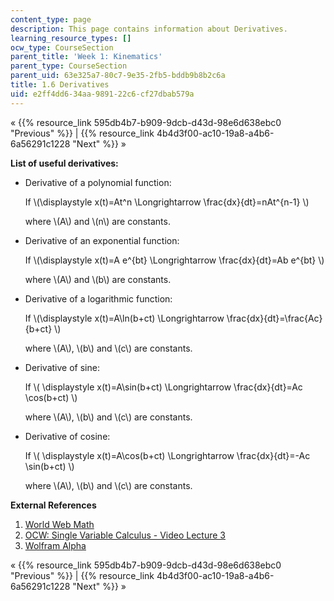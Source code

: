```yaml
---
content_type: page
description: This page contains information about Derivatives.
learning_resource_types: []
ocw_type: CourseSection
parent_title: 'Week 1: Kinematics'
parent_type: CourseSection
parent_uid: 63e325a7-80c7-9e35-2fb5-bddb9b8b2c6a
title: 1.6 Derivatives
uid: e2ff4dd6-34aa-9891-22c6-cf27dbab579a
---
```


« {{% resource_link 595db4b7-b909-9dcb-d43d-98e6d638ebc0 "Previous" %}} | {{% resource_link 4b4d3f00-ac10-19a8-a4b6-6a56291c1228 "Next" %}} »

**List of useful derivatives:**

*   Derivative of a polynomial function:
    
    If \\(\\displaystyle x(t)=At^n \\Longrightarrow \\frac{dx}{dt}=nAt^{n-1} \\)
    
    where \\(A\\) and \\(n\\) are constants.
    
*   Derivative of an exponential function:
    
    If \\(\\displaystyle x(t)=A e^{bt} \\Longrightarrow \\frac{dx}{dt}=Ab e^{bt} \\)
    
    where \\(A\\) and \\(b\\) are constants.
    
*   Derivative of a logarithmic function:
    
    If \\(\\displaystyle x(t)=A\\ln(b+ct) \\Longrightarrow \\frac{dx}{dt}=\\frac{Ac}{b+ct} \\)
    
    where \\(A\\), \\(b\\) and \\(c\\) are constants.
    
*   Derivative of sine:
    
    If \\( \\displaystyle x(t)=A\\sin(b+ct) \\Longrightarrow \\frac{dx}{dt}=Ac \\cos(b+ct) \\)
    
    where \\(A\\), \\(b\\) and \\(c\\) are constants.
    
*   Derivative of cosine:
    
    If \\( \\displaystyle x(t)=A\\cos(b+ct) \\Longrightarrow \\frac{dx}{dt}=-Ac \\sin(b+ct) \\)
    
    where \\(A\\), \\(b\\) and \\(c\\) are constants.
    

**External References**

1.  [World Web Math](http://web.mit.edu/wwmath/calculus/differentiation/polynomials.html)
2.  [OCW: Single Variable Calculus - Video Lecture 3](/courses/18-01-single-variable-calculus-fall-2006/resources/lecture-3-derivatives)
3.  [Wolfram Alpha](http://www.wolframalpha.com/)

« {{% resource_link 595db4b7-b909-9dcb-d43d-98e6d638ebc0 "Previous" %}} | {{% resource_link 4b4d3f00-ac10-19a8-a4b6-6a56291c1228 "Next" %}} »